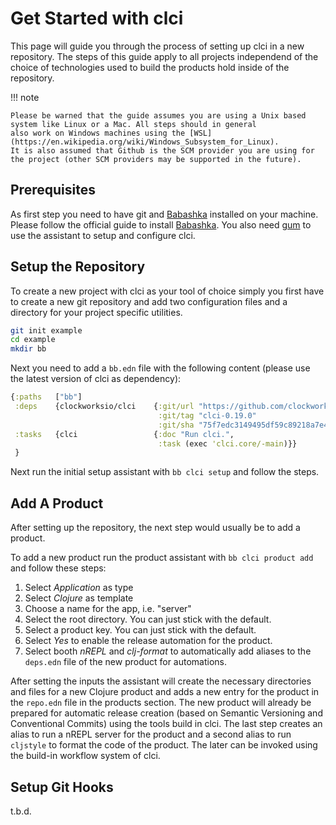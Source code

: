 # Get Started with clci

This page will guide you through the process of setting up clci in a new repository. The steps of this guide apply to all projects independend of the choice of technologies used to build the products hold inside of the repository.

!!! note

    Please be warned that the guide assumes you are using a Unix based system like Linux or a Mac. All steps should in general
    also work on Windows machines using the [WSL](https://en.wikipedia.org/wiki/Windows_Subsystem_for_Linux).
    It is also assumed that Github is the SCM provider you are using for the project (other SCM providers may be supported in the future).

## Prerequisites

As first step you need to have git and [Babashka](https://babashka.org/) installed on your machine. Please follow the official guide to install [Babashka](https://github.com/babashka/babashka#installation). You also need [gum](https://github.com/charmbracelet/gum) to use the assistant to setup and configure clci.


## Setup the Repository

To create a new project with clci as your tool of choice simply you first have to create a new git repository and add two configuration files and a directory for your project specific utilities.

```sh
git init example
cd example
mkdir bb
```

Next you need to add a `bb.edn` file with the following content (please use the latest version of clci as dependency):
```clojure
{:paths   ["bb"]
 :deps    {clockworksio/clci    {:git/url "https://github.com/clockworksio/clci"
                                 :git/tag "clci-0.19.0" 
                                 :git/sha "75f7edc3149495df59c89218a7e465c285198762"}}
 :tasks   {clci                 {:doc "Run clci.",
                                 :task (exec 'clci.core/-main)}}
 }
```

Next run the initial setup assistant with `bb clci setup` and follow the steps.

## Add A Product

After setting up the repository, the next step would usually be to add a product.

To add a new product run the product assistant with `bb clci product add` and follow these steps:

1. Select _Application_ as type
2. Select _Clojure_ as template
3. Choose a name for the app, i.e. "server"
4. Select the root directory. You can just stick with the default.
5. Select a product key. You can just stick with the default.
6. Select _Yes_ to enable the release automation for the product.
7. Select booth _nREPL_ and _clj-format_ to automatically add aliases to the `deps.edn` file of the new product for automations.

After setting the inputs the assistant will create the necessary directories and files for a new Clojure product and adds a new entry for the product in the `repo.edn` file in the products section.
The new product will already be prepared for automatic release creation (based on Semantic Versioning and Conventional Commits) using the tools build in clci. The last step creates an alias to run a nREPL server for the product and a second alias to run `cljstyle` to format the code of the product. The later can be invoked using the build-in workflow system of clci.

## Setup Git Hooks

t.b.d.